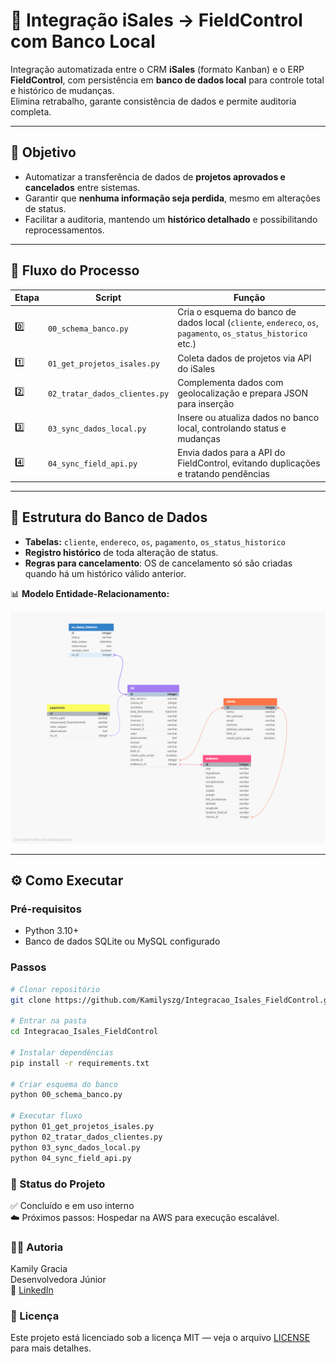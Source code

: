 # 🚀 Integração iSales → FieldControl com Banco Local  

Integração automatizada entre o CRM **iSales** (formato Kanban) e o ERP **FieldControl**, com persistência em **banco de dados local** para controle total e histórico de mudanças.  
Elimina retrabalho, garante consistência de dados e permite auditoria completa.  

---

## 📌 Objetivo

- Automatizar a transferência de dados de **projetos aprovados e cancelados** entre sistemas.  
- Garantir que **nenhuma informação seja perdida**, mesmo em alterações de status.  
- Facilitar a auditoria, mantendo um **histórico detalhado** e possibilitando reprocessamentos.  

---

## 🧭 Fluxo do Processo

| Etapa | Script | Função |
|-------|--------|--------|
| 0️⃣ | `00_schema_banco.py` | Cria o esquema do banco de dados local (`cliente`, `endereco`, `os`, `pagamento`, `os_status_historico` etc.) |
| 1️⃣ | `01_get_projetos_isales.py` | Coleta dados de projetos via API do iSales |
| 2️⃣ | `02_tratar_dados_clientes.py` | Complementa dados com geolocalização e prepara JSON para inserção |
| 3️⃣ | `03_sync_dados_local.py` | Insere ou atualiza dados no banco local, controlando status e mudanças |
| 4️⃣ | `04_sync_field_api.py` | Envia dados para a API do FieldControl, evitando duplicações e tratando pendências |

---

## 💾 Estrutura do Banco de Dados

- **Tabelas:** `cliente`, `endereco`, `os`, `pagamento`, `os_status_historico`  
- **Registro histórico** de toda alteração de status.  
- **Regras para cancelamento**: OS de cancelamento só são criadas quando há um histórico válido anterior.  

📊 **Modelo Entidade-Relacionamento:**  

!['Modelo Entidade Relacionamento'](./Imagens/mer_schema_sync.png)  

---

## ⚙️ Como Executar

### Pré-requisitos
- Python 3.10+
- Banco de dados SQLite ou MySQL configurado

### Passos
```bash
# Clonar repositório
git clone https://github.com/Kamilyszg/Integracao_Isales_FieldControl.git

# Entrar na pasta
cd Integracao_Isales_FieldControl

# Instalar dependências
pip install -r requirements.txt

# Criar esquema do banco
python 00_schema_banco.py

# Executar fluxo
python 01_get_projetos_isales.py
python 02_tratar_dados_clientes.py
python 03_sync_dados_local.py
python 04_sync_field_api.py
```

### 📅 Status do Projeto

✅ Concluído e em uso interno <br>
☁️ Próximos passos: Hospedar na AWS para execução escalável.

### 👩‍💻 Autoria

Kamily Gracia <br>
Desenvolvedora Júnior <br>
🔗 [LinkedIn](https://www.linkedin.com/in/kamily-de-souza-gracia/)

### 📄 Licença

Este projeto está licenciado sob a licença MIT — veja o arquivo [LICENSE](./LICENSE) para mais detalhes.

